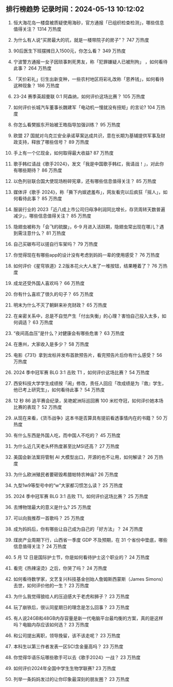 
## 排行榜趋势 记录时间：2024-05-13 10:12:02
  
  1. 恒大海花岛一楼盘被质疑使用海砂，官方通报「已组织检查检测」，哪些信息值得关注？ 1314 万热度
    
  2. 为什么有人说“买房最大的坑，就是一楼带院子的房子”？ 747 万热度
    
  3. 90后医生下班摆摊日入1500元，你怎么看？ 349 万热度
    
  4. 宁波警方通报一女子因琐事刺死男友，称「犯罪嫌疑人已被刑拘」 ，如何看待此事？ 264 万热度
    
  5. 「天价彩礼」衍生出新变种，一些农村地区将彩礼改称「恩养钱」，如何看待这种现象？ 186 万热度
    
  6. 23-24 赛季英超曼联 0:1 阿森纳，如何评价这场比赛？ 105 万热度
    
  7. 如何评价长城汽车董事长魏建军「电动机一慢就没有扭矩」的言论? 104 万热度
    
  8. 你怎么看樊振东开始被王皓指导加强训练？ 95 万热度
    
  9. 欧盟 27 国就对乌克兰安全承诺草案达成共识，意在长期为基辅提供军事及财政支持，释放了哪些信号？ 89 万热度
    
  10. 手上有一个亿现金，如何取得最大收益? 87 万热度
    
  11. 歌手韩红请战《歌手2024》，发文「我是中国歌手韩红，我请战！」，对此你有哪些期待？ 86 万热度
    
  12. 以色列驻联合国大使现场粉碎宪章，还有哪些信息值得关注？ 85 万热度
    
  13. 媒体评《歌手 2024》，称「撕下内娱遮羞布」，网友看完以后疯狂「摇人」，如何看待此事？ 85 万热度
    
  14. 服装行业的 2023「近八成上市公司归母净利润同比增长，存货周转天数普遍减少」，哪些信息值得关注？ 85 万热度
    
  15. 隐翅虫被称为「会飞的硫酸」，6-9 月进入活跃期，隐翅虫常出现在哪儿？遇到需注意什么？ 81 万热度
    
  16. 自己买碳布可以搓自行车架吗？ 79 万热度
    
  17. 你觉得现在有哪些app的设计没有考虑到妈妈一辈的使用感受？ 76 万热度
    
  18. 如何评价《星穹铁道》2.2版本花火大人发了一堆按钮，结果睡着了？ 76 万热度
    
  19. 成龙还受外国人喜欢吗？ 66 万热度
    
  20. 你有什么喜欢了很久的句子？ 65 万热度
    
  21. 明末为什么不灭了朝鲜来补充财政？ 65 万热度
    
  22. 在亲密关系中，总是不自觉产生「付出失衡」的心理？害怕自己投入太多，如何调适？ 63 万热度
    
  23. “夜间高血压”是什么？对健康会有哪些危害？ 63 万热度
    
  24. 在惠州，大家收入是多少？ 58 万热度
    
  25. 电影《731》拿到龙标并发布首款预告片，看完预告片后你有什么感受？ 56 万热度
    
  26. 2024 季中冠军赛 BLG 3:1 击败 T1 ，如何评价这场比赛？ 54 万热度
    
  27. 西安科技大学学生成绩按「闹」修改，责任人回应「改成绩是为『救』学生，他已考上研究生」，如何看待此事？ 54 万热度
    
  28. 12 秒 86 追平赛会纪录，吴艳妮洲际巡回赛 100 米栏夺冠，如何评价她本场比赛的表现？ 52 万热度
    
  29. 从现在来看，《货币战争》这本书是否算具有提前看透事情内在的书籍？ 50 万热度
    
  30. 有什么东西是外国人吃，而中国人不吃的？ 45 万热度
    
  31. 为什么近几天老头杯热度甚至比MSI还高？ 27 万热度
    
  32. 美国会新法案将管制 AI 大模型出口，开源的也不让用，如何解读？ 26 万热度
    
  33. 为什么欧洲殖民者要砸毁希腊帕特农神庙? 26 万热度
    
  34. 九型1w9等型号中的“w”大家都习惯怎么读？ 25 万热度
    
  35. 2024 季中冠军赛 BLG 3:1 击败 T1，如何评价这场比赛？ 25 万热度
    
  36. 去博物馆最大的意义是什么? 25 万热度
    
  37. 可以向我推荐一首歌吗？ 25 万热度
    
  38. 成为妈妈后，你有哪些让自己成为自己的「好方法」？ 24 万热度
    
  39. 煤炭产业周期下行，山西省一季度 GDP 不及预期，在 31 个省份中垫底，哪些信息值得关注？ 24 万热度
    
  40. 5 月 12 日是国际护士节，你是如何看待护士这个职业的？ 24 万热度
    
  41. 看完《热辣滚烫》之后，你哭了吗？ 24 万热度
    
  42. 如何看待数学家，文艺复兴科技基金创始人詹姆斯西蒙斯（James Simons）去世，如何评价他的一生？ 23 万热度
    
  43. 为什么我觉得狼给人的压迫感大于老虎和狮子？ 23 万热度
    
  44. 玩了崩铁后，很认同星期日的理念是怎么回事？ 23 万热度
    
  45. 有人说24GB和48GB内存容量是新一代电脑平台最均衡的方案，真的是这样吗？电脑内存应该如何选？ 23 万热度
    
  46. 和公司提出离职，领导挽留，该不该走呢？ 23 万热度
    
  47. 本科生以第三作者发表一区SCI含金量高吗？ 23 万热度
    
  48. 你觉得华语乐坛哪些歌手可以去《歌手2024》一战？ 23 万热度
    
  49. 如何评价2024年全国中学生生物学联赛? 23 万热度
    
  50. 列举一条妈妈发过的让你印象最深刻的朋友圈？ 23 万热度
    